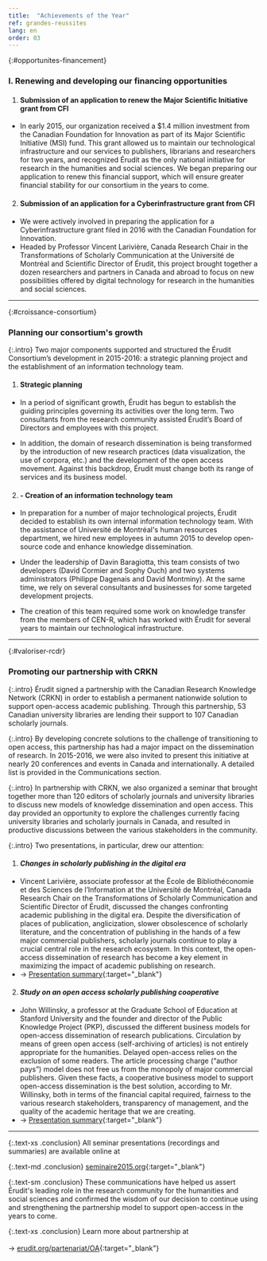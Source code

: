 ```yaml
---
title:  "Achievements of the Year"
ref: grandes-reussites
lang: en
order: 03
---
```

{:#opportunites-financement}
### I.	Renewing and developing our financing opportunities 

1. #### Submission of an application to renew the Major Scientific Initiative grant from CFI
  - In early 2015, our organization received a $1.4 million investment from the Canadian Foundation for Innovation as part of its Major Scientific Initiative (MSI) fund. This grant allowed us to maintain our technological infrastructure and our services to publishers, librarians and researchers for two years, and recognized Érudit as the only national initiative for research in the humanities and social sciences. We began preparing our application to renew this financial support, which will ensure greater financial stability for our consortium in the years to come.

2. #### Submission of an application for a Cyberinfrastructure grant from CFI
  - We were actively involved in preparing the application for a Cyberinfrastructure grant filed in 2016 with the Canadian Foundation for Innovation.
  - Headed by Professor Vincent Larivière, Canada Research Chair in the Transformations of Scholarly Communication at the Université de Montréal and Scientific Director of Érudit, this project brought together a dozen researchers and partners in Canada and abroad to focus on new possibilities offered by digital technology for research in the humanities and social sciences.

---

{:#croissance-consortium}
### Planning our consortium's growth

{:.intro}
Two major components supported and structured the Érudit Consortium’s development in 2015-2016: a strategic planning project and the establishment of an information technology team.

1. #### Strategic planning
  - In a period of significant growth, Érudit has begun to establish the guiding principles governing its activities over the long term. Two consultants from the research community assisted Érudit’s Board of Directors and employees with this project. 
  
  - In addition, the domain of research dissemination is being transformed by the introduction of new research practices (data visualization, the use of corpora, etc.) and the development of the open access movement. Against this backdrop, Érudit must change both its range of services and its business model.

2. #### -	Creation of an information technology team
  - In preparation for a number of major technological projects, Érudit decided to establish its own internal information technology team. With the assistance of Université de Montréal's human resources department, we hired new employees in autumn 2015 to develop open-source code and enhance knowledge dissemination.  

  - Under the leadership of Davin Baragiotta, this team consists of two developers (David Cormier and Sophy Ouch) and two systems administrators (Philippe Dagenais and David Montminy). At the same time, we rely on several consultants and businesses for some targeted development projects.
  
  - The creation of this team required some work on knowledge transfer from the members of CEN-R, which has worked with Érudit for several years to maintain our technological infrastructure.


---

{:#valoriser-rcdr}
### Promoting our partnership with CRKN

{:.intro}
Érudit signed a partnership with the Canadian Research Knowledge Network (CRKN) in order to establish a permanent nationwide solution to support open-access academic publishing. Through this partnership, 53 Canadian university libraries are lending their support to 107 Canadian scholarly journals. 

{:.intro}
By developing concrete solutions to the challenge of transitioning to open access, this partnership has had a major impact on the dissemination of research. In 2015-2016, we were also invited to present this initiative at nearly 20 conferences and events in Canada and internationally. A detailed list is provided in the Communications section.

{:.intro}
In partnership with CRKN, we also organized a seminar that brought together more than 120 editors of scholarly journals and university libraries to discuss new models of knowledge dissemination and open access. This day provided an opportunity to explore the challenges currently facing university libraries and scholarly journals in Canada, and resulted in productive discussions between the various stakeholders in the community. 

{:.intro}
Two presentations, in particular, drew our attention:

1. #### *Changes in scholarly publishing in the digital era*
  - Vincent Larivière, associate professor at the École de Bibliothéconomie et des Sciences de l’Information at the Université de Montréal, Canada Research Chair on the Transformations of Scholarly Communication and Scientific Director of Érudit, discussed the changes confronting academic publishing in the digital era. Despite the diversification of places of publication, anglicization, slower obsolescence of scholarly literature, and the concentration of publishing in the hands of a few major commercial publishers, scholarly journals continue to play a crucial central role in the research ecosystem. In this context, the open-access dissemination of research has become a key element in maximizing the impact of academic publishing on research.
  - -> [Presentation summary](http://www.seminaire2015.org/lariviereeng/){:target="_blank"}

2. #### *Study on an open access scholarly publishing cooperative*
  - John Willinsky, a professor at the Graduate School of Education at Stanford University and the founder and director of the Public Knowledge Project (PKP), discussed the different business models for open-access dissemination of research publications. Circulation by means of green open access (self-archiving of articles) is not entirely appropriate for the humanities. Delayed open-access relies on the exclusion of some readers. The article processing charge (“author pays”) model does not free us from the monopoly of major commercial publishers. Given these facts, a cooperative business model to support open-access dissemination is the best solution, according to Mr. Willinsky, both in terms of the financial capital required, fairness to the various research stakeholders, transparency of management, and the quality of the academic heritage that we are creating.
  - -> [Presentation summary](http://www.seminaire2015.org/pkpeng/){:target="_blank"}

---

{:.text-xs .conclusion}
All seminar presentations (recordings and summaries) are available online at

{:.text-md .conclusion}
[seminaire2015.org](http://www.seminaire2015.org/anglais/){:target="_blank"}

{:.text-sm .conclusion}
These communications have helped us assert Érudit's leading role in the research community for the humanities and social sciences and confirmed the wisdom of our decision to continue using and strengthening the partnership model to support open-access in the years to come. 

{:.text-xs .conclusion}
Learn more about partnership at <br><br>-> [erudit.org/partenariat/OA](http://erudit.squarespace.com/partnership){:target="_blank"}
